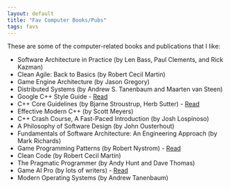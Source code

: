 ```yaml
---
layout: default
title: "Fav Computer Books/Pubs"
tags: favs
---
```


These are some of the computer-related books and publications that I like:

- Software Architecture in Practice (by Len Bass, Paul Clements, and Rick Kazman)
- Clean Agile: Back to Basics (by Robert Cecil Martin)
- Game Engine Architecture (by Jason Gregory)
- Distributed Systems (by Andrew S. Tanenbaum and Maarten van Steen)
- Google C++ Style Guide - [Read](https://google.github.io/styleguide/cppguide.html)
- C++ Core Guidelines (by Bjarne Stroustrup, Herb Sutter) - [Read](https://isocpp.github.io/CppCoreGuidelines/CppCoreGuidelines)
- Effective Modern C++ (by Scott Meyers)
- C++ Crash Course, A Fast-Paced Introduction (by Josh Lospinoso)
- A Philosophy of Software Design (by John Ousterhout)
- Fundamentals of Software Architecture: An Engineering Approach (by Mark Richards)
- Game Programming Patterns (by Robert Nystrom) - [Read](https://gameprogrammingpatterns.com/)
- Clean Code (by Robert Cecil Martin)
- The Pragmatic Programmer (by Andy Hunt and Dave Thomas)
- Game AI Pro (by lots of writers) - [Read](http://www.gameaipro.com/)
- Modern Operating Systems (by Andrew Tanenbaum)

